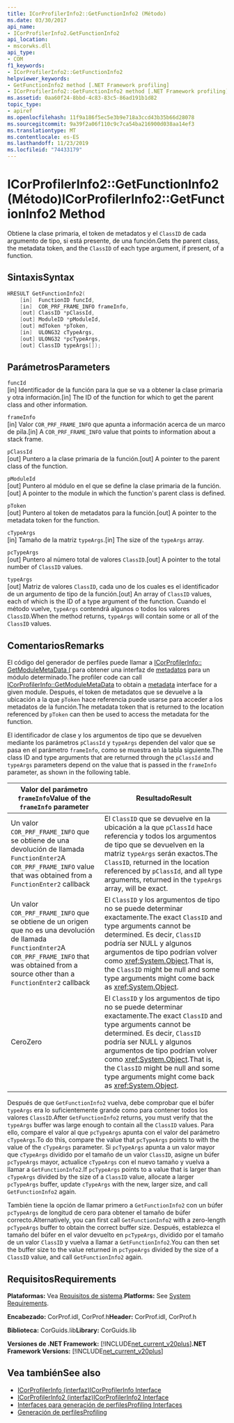 ```yaml
---
title: ICorProfilerInfo2::GetFunctionInfo2 (Método)
ms.date: 03/30/2017
api_name:
- ICorProfilerInfo2.GetFunctionInfo2
api_location:
- mscorwks.dll
api_type:
- COM
f1_keywords:
- ICorProfilerInfo2::GetFunctionInfo2
helpviewer_keywords:
- GetFunctionInfo2 method [.NET Framework profiling]
- ICorProfilerInfo2::GetFunctionInfo2 method [.NET Framework profiling]
ms.assetid: 0aa60f24-8bbd-4c83-83c5-86ad191b1d82
topic_type:
- apiref
ms.openlocfilehash: 11f9a186f5ec5e3b9e718a3ccd43b35b66d28078
ms.sourcegitcommit: 9a39f2a06f110c9c7ca54ba216900d038aa14ef3
ms.translationtype: MT
ms.contentlocale: es-ES
ms.lasthandoff: 11/23/2019
ms.locfileid: "74433179"
---
```

# <a name="icorprofilerinfo2getfunctioninfo2-method"></a><span data-ttu-id="19f43-102">ICorProfilerInfo2::GetFunctionInfo2 (Método)</span><span class="sxs-lookup"><span data-stu-id="19f43-102">ICorProfilerInfo2::GetFunctionInfo2 Method</span></span>
<span data-ttu-id="19f43-103">Obtiene la clase primaria, el token de metadatos y el `ClassID` de cada argumento de tipo, si está presente, de una función.</span><span class="sxs-lookup"><span data-stu-id="19f43-103">Gets the parent class, the metadata token, and the `ClassID` of each type argument, if present, of a function.</span></span>  
  
## <a name="syntax"></a><span data-ttu-id="19f43-104">Sintaxis</span><span class="sxs-lookup"><span data-stu-id="19f43-104">Syntax</span></span>  
  
```cpp  
HRESULT GetFunctionInfo2(  
    [in]  FunctionID funcId,  
    [in]  COR_PRF_FRAME_INFO frameInfo,  
    [out] ClassID *pClassId,  
    [out] ModuleID *pModuleId,  
    [out] mdToken *pToken,  
    [in]  ULONG32 cTypeArgs,  
    [out] ULONG32 *pcTypeArgs,  
    [out] ClassID typeArgs[]);  
```  
  
## <a name="parameters"></a><span data-ttu-id="19f43-105">Parámetros</span><span class="sxs-lookup"><span data-stu-id="19f43-105">Parameters</span></span>  
 `funcId`  
 <span data-ttu-id="19f43-106">[in] Identificador de la función para la que se va a obtener la clase primaria y otra información.</span><span class="sxs-lookup"><span data-stu-id="19f43-106">[in] The ID of the function for which to get the parent class and other information.</span></span>  
  
 `frameInfo`  
 <span data-ttu-id="19f43-107">[in] Valor `COR_PRF_FRAME_INFO` que apunta a información acerca de un marco de pila.</span><span class="sxs-lookup"><span data-stu-id="19f43-107">[in] A `COR_PRF_FRAME_INFO` value that points to information about a stack frame.</span></span>  
  
 `pClassId`  
 <span data-ttu-id="19f43-108">[out] Puntero a la clase primaria de la función.</span><span class="sxs-lookup"><span data-stu-id="19f43-108">[out] A pointer to the parent class of the function.</span></span>  
  
 `pModuleId`  
 <span data-ttu-id="19f43-109">[out] Puntero al módulo en el que se define la clase primaria de la función.</span><span class="sxs-lookup"><span data-stu-id="19f43-109">[out] A pointer to the module in which the function's parent class is defined.</span></span>  
  
 `pToken`  
 <span data-ttu-id="19f43-110">[out] Puntero al token de metadatos para la función.</span><span class="sxs-lookup"><span data-stu-id="19f43-110">[out] A pointer to the metadata token for the function.</span></span>  
  
 `cTypeArgs`  
 <span data-ttu-id="19f43-111">[in] Tamaño de la matriz `typeArgs`.</span><span class="sxs-lookup"><span data-stu-id="19f43-111">[in] The size of the `typeArgs` array.</span></span>  
  
 `pcTypeArgs`  
 <span data-ttu-id="19f43-112">[out] Puntero al número total de valores `ClassID`.</span><span class="sxs-lookup"><span data-stu-id="19f43-112">[out] A pointer to the total number of `ClassID` values.</span></span>  
  
 `typeArgs`  
 <span data-ttu-id="19f43-113">[out] Matriz de valores `ClassID`, cada uno de los cuales es el identificador de un argumento de tipo de la función.</span><span class="sxs-lookup"><span data-stu-id="19f43-113">[out] An array of `ClassID` values, each of which is the ID of a type argument of the function.</span></span> <span data-ttu-id="19f43-114">Cuando el método vuelve, `typeArgs` contendrá algunos o todos los valores `ClassID`.</span><span class="sxs-lookup"><span data-stu-id="19f43-114">When the method returns, `typeArgs` will contain some or all of the `ClassID` values.</span></span>  
  
## <a name="remarks"></a><span data-ttu-id="19f43-115">Comentarios</span><span class="sxs-lookup"><span data-stu-id="19f43-115">Remarks</span></span>  
 <span data-ttu-id="19f43-116">El código del generador de perfiles puede llamar a [ICorProfilerInfo:: GetModuleMetaData (](../../../../docs/framework/unmanaged-api/profiling/icorprofilerinfo-getmodulemetadata-method.md) para obtener una interfaz de [metadatos](../../../../docs/framework/unmanaged-api/metadata/index.md) para un módulo determinado.</span><span class="sxs-lookup"><span data-stu-id="19f43-116">The profiler code can call [ICorProfilerInfo::GetModuleMetaData](../../../../docs/framework/unmanaged-api/profiling/icorprofilerinfo-getmodulemetadata-method.md) to obtain a [metadata](../../../../docs/framework/unmanaged-api/metadata/index.md) interface for a given module.</span></span> <span data-ttu-id="19f43-117">Después, el token de metadatos que se devuelve a la ubicación a la que `pToken` hace referencia puede usarse para acceder a los metadatos de la función.</span><span class="sxs-lookup"><span data-stu-id="19f43-117">The metadata token that is returned to the location referenced by `pToken` can then be used to access the metadata for the function.</span></span>  
  
 <span data-ttu-id="19f43-118">El identificador de clase y los argumentos de tipo que se devuelven mediante los parámetros `pClassId` y `typeArgs` dependen del valor que se pasa en el parámetro `frameInfo`, como se muestra en la tabla siguiente.</span><span class="sxs-lookup"><span data-stu-id="19f43-118">The class ID and type arguments that are returned through the `pClassId` and `typeArgs` parameters depend on the value that is passed in the `frameInfo` parameter, as shown in the following table.</span></span>  
  
|<span data-ttu-id="19f43-119">Valor del parámetro `frameInfo`</span><span class="sxs-lookup"><span data-stu-id="19f43-119">Value of the `frameInfo` parameter</span></span>|<span data-ttu-id="19f43-120">Resultado</span><span class="sxs-lookup"><span data-stu-id="19f43-120">Result</span></span>|  
|----------------------------------------|------------|  
|<span data-ttu-id="19f43-121">Un valor `COR_PRF_FRAME_INFO` que se obtiene de una devolución de llamada `FunctionEnter2`</span><span class="sxs-lookup"><span data-stu-id="19f43-121">A `COR_PRF_FRAME_INFO` value that was obtained from a `FunctionEnter2` callback</span></span>|<span data-ttu-id="19f43-122">El `ClassID` que se devuelve en la ubicación a la que `pClassId` hace referencia y todos los argumentos de tipo que se devuelven en la matriz `typeArgs` serán exactos.</span><span class="sxs-lookup"><span data-stu-id="19f43-122">The `ClassID`, returned in the location referenced by `pClassId`, and all type arguments, returned in the `typeArgs` array, will be exact.</span></span>|  
|<span data-ttu-id="19f43-123">Un valor `COR_PRF_FRAME_INFO` que se obtiene de un origen que no es una devolución de llamada `FunctionEnter2`</span><span class="sxs-lookup"><span data-stu-id="19f43-123">A `COR_PRF_FRAME_INFO` that was obtained from a source other than a `FunctionEnter2` callback</span></span>|<span data-ttu-id="19f43-124">El `ClassID` y los argumentos de tipo no se puede determinar exactamente.</span><span class="sxs-lookup"><span data-stu-id="19f43-124">The exact `ClassID` and type arguments cannot be determined.</span></span> <span data-ttu-id="19f43-125">Es decir, `ClassID` podría ser NULL y algunos argumentos de tipo podrían volver como <xref:System.Object>.</span><span class="sxs-lookup"><span data-stu-id="19f43-125">That is, the `ClassID` might be null and some type arguments might come back as <xref:System.Object>.</span></span>|  
|<span data-ttu-id="19f43-126">Cero</span><span class="sxs-lookup"><span data-stu-id="19f43-126">Zero</span></span>|<span data-ttu-id="19f43-127">El `ClassID` y los argumentos de tipo no se puede determinar exactamente.</span><span class="sxs-lookup"><span data-stu-id="19f43-127">The exact `ClassID` and type arguments cannot be determined.</span></span> <span data-ttu-id="19f43-128">Es decir, `ClassID` podría ser NULL y algunos argumentos de tipo podrían volver como <xref:System.Object>.</span><span class="sxs-lookup"><span data-stu-id="19f43-128">That is, the `ClassID` might be null and some type arguments might come back as <xref:System.Object>.</span></span>|  
  
 <span data-ttu-id="19f43-129">Después de que `GetFunctionInfo2` vuelva, debe comprobar que el búfer `typeArgs` era lo suficientemente grande como para contener todos los valores `ClassID`.</span><span class="sxs-lookup"><span data-stu-id="19f43-129">After `GetFunctionInfo2` returns, you must verify that the `typeArgs` buffer was large enough to contain all the `ClassID` values.</span></span> <span data-ttu-id="19f43-130">Para ello, compare el valor al que `pcTypeArgs` apunta con el valor del parámetro `cTypeArgs`.</span><span class="sxs-lookup"><span data-stu-id="19f43-130">To do this, compare the value that `pcTypeArgs` points to with the value of the `cTypeArgs` parameter.</span></span> <span data-ttu-id="19f43-131">Si `pcTypeArgs` apunta a un valor mayor que `cTypeArgs` dividido por el tamaño de un valor `ClassID`, asigne un búfer `pcTypeArgs` mayor, actualice `cTypeArgs` con el nuevo tamaño y vuelva a llamar a `GetFunctionInfo2`.</span><span class="sxs-lookup"><span data-stu-id="19f43-131">If `pcTypeArgs` points to a value that is larger than `cTypeArgs` divided by the size of a `ClassID` value, allocate a larger `pcTypeArgs` buffer, update `cTypeArgs` with the new, larger size, and call `GetFunctionInfo2` again.</span></span>  
  
 <span data-ttu-id="19f43-132">También tiene la opción de llamar primero a `GetFunctionInfo2` con un búfer `pcTypeArgs` de longitud de cero para obtener el tamaño de búfer correcto.</span><span class="sxs-lookup"><span data-stu-id="19f43-132">Alternatively, you can first call `GetFunctionInfo2` with a zero-length `pcTypeArgs` buffer to obtain the correct buffer size.</span></span> <span data-ttu-id="19f43-133">Después, establezca el tamaño del búfer en el valor devuelto en `pcTypeArgs`, dividido por el tamaño de un valor `ClassID` y vuelva a llamar a `GetFunctionInfo2`.</span><span class="sxs-lookup"><span data-stu-id="19f43-133">You can then set the buffer size to the value returned in `pcTypeArgs` divided by the size of a `ClassID` value, and call `GetFunctionInfo2` again.</span></span>  
  
## <a name="requirements"></a><span data-ttu-id="19f43-134">Requisitos</span><span class="sxs-lookup"><span data-stu-id="19f43-134">Requirements</span></span>  
 <span data-ttu-id="19f43-135">**Plataformas:** Vea [Requisitos de sistema](../../../../docs/framework/get-started/system-requirements.md).</span><span class="sxs-lookup"><span data-stu-id="19f43-135">**Platforms:** See [System Requirements](../../../../docs/framework/get-started/system-requirements.md).</span></span>  
  
 <span data-ttu-id="19f43-136">**Encabezado:** CorProf.idl, CorProf.h</span><span class="sxs-lookup"><span data-stu-id="19f43-136">**Header:** CorProf.idl, CorProf.h</span></span>  
  
 <span data-ttu-id="19f43-137">**Biblioteca:** CorGuids.lib</span><span class="sxs-lookup"><span data-stu-id="19f43-137">**Library:** CorGuids.lib</span></span>  
  
 <span data-ttu-id="19f43-138">**Versiones de .NET Framework:** [!INCLUDE[net_current_v20plus](../../../../includes/net-current-v20plus-md.md)]</span><span class="sxs-lookup"><span data-stu-id="19f43-138">**.NET Framework Versions:** [!INCLUDE[net_current_v20plus](../../../../includes/net-current-v20plus-md.md)]</span></span>  
  
## <a name="see-also"></a><span data-ttu-id="19f43-139">Vea también</span><span class="sxs-lookup"><span data-stu-id="19f43-139">See also</span></span>

- [<span data-ttu-id="19f43-140">ICorProfilerInfo (interfaz)</span><span class="sxs-lookup"><span data-stu-id="19f43-140">ICorProfilerInfo Interface</span></span>](../../../../docs/framework/unmanaged-api/profiling/icorprofilerinfo-interface.md)
- [<span data-ttu-id="19f43-141">ICorProfilerInfo2 (interfaz)</span><span class="sxs-lookup"><span data-stu-id="19f43-141">ICorProfilerInfo2 Interface</span></span>](../../../../docs/framework/unmanaged-api/profiling/icorprofilerinfo2-interface.md)
- [<span data-ttu-id="19f43-142">Interfaces para generación de perfiles</span><span class="sxs-lookup"><span data-stu-id="19f43-142">Profiling Interfaces</span></span>](../../../../docs/framework/unmanaged-api/profiling/profiling-interfaces.md)
- [<span data-ttu-id="19f43-143">Generación de perfiles</span><span class="sxs-lookup"><span data-stu-id="19f43-143">Profiling</span></span>](../../../../docs/framework/unmanaged-api/profiling/index.md)
